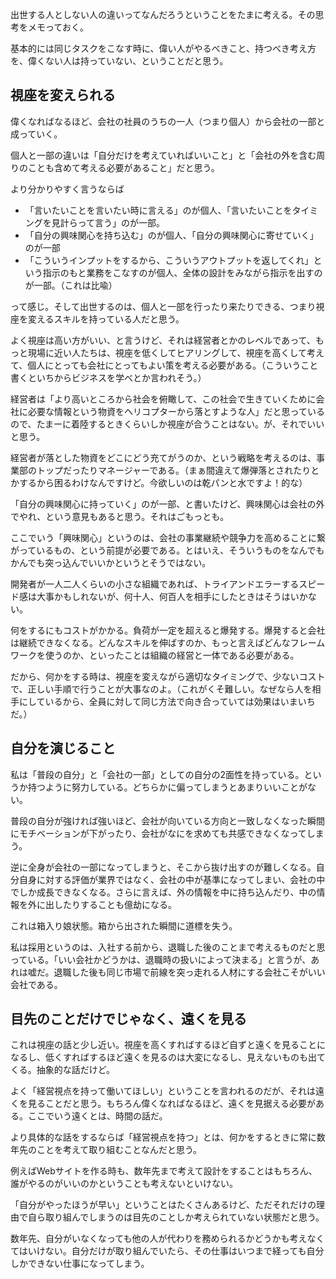 出世する人としない人の違いってなんだろうということをたまに考える。その思考をメモっておく。

基本的には同じタスクをこなす時に、偉い人がやるべきこと、持つべき考え方を、偉くない人は持っていない、ということだと思う。

## 視座を変えられる

偉くなればなるほど、会社の社員のうちの一人（つまり個人）から会社の一部と成っていく。

個人と一部の違いは「自分だけを考えていればいいこと」と「会社の外を含む周りのことも含めて考える必要があること」だと思う。

より分かりやすく言うならば

*   「言いたいことを言いたい時に言える」のが個人、「言いたいことをタイミングを見計らって言う」のが一部。
*   「自分の興味関心を持ち込む」のが個人、「自分の興味関心に寄せていく」のが一部
*   「こういうインプットをするから、こういうアウトプットを返してくれ」という指示のもと業務をこなすのが個人、全体の設計をみながら指示を出すのが一部。（これは比喩）

って感じ。そして出世するのは、個人と一部を行ったり来たりできる、つまり視座を変えるスキルを持っている人だと思う。

よく視座は高い方がいい、と言うけど、それは経営者とかのレベルであって、もっと現場に近い人たちは、視座を低くしてヒアリングして、視座を高くして考えて、個人にとっても会社にとってもよい策を考える必要がある。（こういうこと書くといちからビジネスを学べとか言われそう。）

経営者は「より高いところから社会を俯瞰して、この社会で生きていくために会社に必要な情報という物資をヘリコプターから落とすような人」だと思っているので、たまーに着陸するときくらいしか視座が合うことはない。が、それでいいと思う。

経営者が落とした物資をどこにどう充てがうのか、という戦略を考えるのは、事業部のトップだったりマネージャーである。（まぁ間違えて爆弾落とされたりとかするから困るわけなんですけど。今欲しいのは乾パンと水ですよ！的な）

「自分の興味関心に持っていく」のが一部、と書いたけど、興味関心は会社の外でやれ、という意見もあると思う。それはごもっとも。

ここでいう「興味関心」というのは、会社の事業継続や競争力を高めることに繋がっているもの、という前提が必要である。とはいえ、そういうものをなんでもかんでも突っ込んでいいかというとそうではない。

開発者が一人二人くらいの小さな組織であれば、トライアンドエラーするスピード感は大事かもしれないが、何十人、何百人を相手にしたときはそうはいかない。

何をするにもコストがかかる。負荷が一定を超えると爆発する。爆発すると会社は継続できなくなる。どんなスキルを伸ばすのか、もっと言えばどんなフレームワークを使うのか、といったことは組織の経営と一体である必要がある。

だから、何かをする時は、視座を変えながら適切なタイミングで、少ないコストで、正しい手順で行うことが大事なのよ。（これがくそ難しい。なぜなら人を相手にしているから、全員に対して同じ方法で向き合っていては効果はいまいちだ。）

## 自分を演じること

私は「普段の自分」と「会社の一部」としての自分の2面性を持っている。というか持つように努力している。どちらかに偏ってしまうとあまりいいことがない。

普段の自分が強ければ強いほど、会社が向いている方向と一致しなくなった瞬間にモチベーションが下がったり、会社がなにを求めても共感できなくなってしまう。

逆に全身が会社の一部になってしまうと、そこから抜け出すのが難しくなる。自分自身に対する評価が業界ではなく、会社の中が基準になってしまい、会社の中でしか成長できなくなる。さらに言えば、外の情報を中に持ち込んだり、中の情報を外に出したりすることも億劫になる。

これは箱入り娘状態。箱から出された瞬間に道標を失う。

私は採用というのは、入社する前から、退職した後のことまで考えるものだと思っている。「いい会社かどうかは、退職時の扱いによって決まる」と言うが、あれは嘘だ。退職した後も同じ市場で前線を突っ走れる人材にする会社こそがいい会社である。

## 目先のことだけでじゃなく、遠くを見る

これは視座の話と少し近い。視座を高くすればするほど自ずと遠くを見ることになるし、低くすればするほど遠くを見るのは大変になるし、見えないものも出てくる。抽象的な話だけど。

よく「経営視点を持って働いてほしい」ということを言われるのだが、それは遠くを見ることだと思う。もちろん偉くなればなるほど、遠くを見据える必要がある。ここでいう遠くとは、時間の話だ。

より具体的な話をするならば「経営視点を持つ」とは、何かをするときに常に数年先のことを考えて取り組むことなんだと思う。

例えばWebサイトを作る時も、数年先まで考えて設計をすることはもちろん、誰がやるのがいいのかということも考えないといけない。

「自分がやったほうが早い」ということはたくさんあるけど、ただそれだけの理由で自ら取り組んでしまうのは目先のことしか考えられていない状態だと思う。

数年先、自分がいなくなっても他の人が代わりを務められるかどうかも考えなくてはいけない。自分だけが取り組んでいたら、その仕事はいつまで経っても自分しかできない仕事になってしまう。
